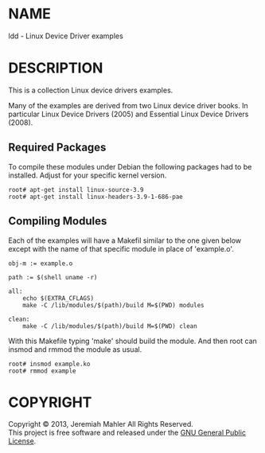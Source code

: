 # NAME

ldd - Linux Device Driver examples

# DESCRIPTION

This is a collection Linux device drivers examples.

Many of the examples are derived from two Linux device
driver books.  In particular Linux Device Drivers (2005)
and Essential Linux Device Drivers (2008).

## Required Packages

To compile these modules under Debian the following
packages had to be installed.  Adjust for your specific
kernel version.

    root# apt-get install linux-source-3.9
    root# apt-get install linux-headers-3.9-1-686-pae

## Compiling Modules

Each of the examples will have a Makefil similar to
the one given below except with the name of that
specific module in place of 'example.o'.


    obj-m := example.o
    
    path := $(shell uname -r)
    
    all:
        echo $(EXTRA_CFLAGS)
        make -C /lib/modules/$(path)/build M=$(PWD) modules
    
    clean:
        make -C /lib/modules/$(path)/build M=$(PWD) clean

With this Makefile typing 'make' should build the module.
And then root can insmod and rmmod the module as usual.

    root# insmod example.ko
    root# rmmod example

# COPYRIGHT

Copyright &copy; 2013, Jeremiah Mahler All Rights Reserved.<br>
This project is free software and released under
the [GNU General Public License][gpl].

  [gpl]: http://www.gnu.org/licenses/gpl.html

